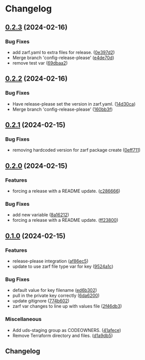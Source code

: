 # Changelog

## [0.2.3](https://github.com/justin-o12/uds-package-arc/compare/v0.2.2...v0.2.3) (2024-02-16)


### Bug Fixes

* add zarf.yaml to extra files for release. ([0e397d2](https://github.com/justin-o12/uds-package-arc/commit/0e397d2eb2f5ca588a42ddd7eb0755eeca8f7eee))
* Merge branch 'config-release-please' ([e4de70d](https://github.com/justin-o12/uds-package-arc/commit/e4de70d2cc33815331b94ded9c39594332cd628a))
* remove test var ([69dbaa2](https://github.com/justin-o12/uds-package-arc/commit/69dbaa27f780e0b767de96e974b5ef5df06f861c))

## [0.2.2](https://github.com/justin-o12/uds-package-arc/compare/v0.2.1...v0.2.2) (2024-02-16)


### Bug Fixes

* Have release-please set the version in zarf.yaml. ([14d30ca](https://github.com/justin-o12/uds-package-arc/commit/14d30ca1ece191a0a9429e3b2832ef59cb3f2755))
* Merge branch 'config-release-please' ([160bb3f](https://github.com/justin-o12/uds-package-arc/commit/160bb3f380d3a1fe90af1437b6ff50f0ca7e1485))

## [0.2.1](https://github.com/justin-o12/uds-package-arc/compare/v0.2.0...v0.2.1) (2024-02-15)


### Bug Fixes

* removing hardcoded version for zarf package create ([0eff711](https://github.com/justin-o12/uds-package-arc/commit/0eff71130b4c778d8ba25a5f52b095ff228ead11))

## [0.2.0](https://github.com/justin-o12/uds-package-arc/compare/v0.1.0...v0.2.0) (2024-02-15)


### Features

* forcing a release with a README update. ([c286666](https://github.com/justin-o12/uds-package-arc/commit/c2866663235adbcc32963bc02a7dc66c1152a5e8))


### Bug Fixes

* add new variable ([8a16212](https://github.com/justin-o12/uds-package-arc/commit/8a16212759354ccc8edb5d4989eaf6616383ecf6))
* forcing a release with a README update. ([ff23800](https://github.com/justin-o12/uds-package-arc/commit/ff23800f0fe8cd1236e6603f2e3428617c5b3be0))

## [0.1.0](https://github.com/justin-o12/uds-package-arc/compare/v0.0.1...v0.1.0) (2024-02-15)


### Features

* release-please integration ([af86ec5](https://github.com/justin-o12/uds-package-arc/commit/af86ec56a39583d43de5b8242adb0e6519b6021f))
* update to use zarf file type var for key ([9524a1c](https://github.com/justin-o12/uds-package-arc/commit/9524a1cb9f29b3e9c46dccb4608bc12c09df7774))


### Bug Fixes

* default value for key filename ([ed6b302](https://github.com/justin-o12/uds-package-arc/commit/ed6b302d2207f3c8bba8b08878b209bec460af0a))
* pull in the private key correctly ([6da6200](https://github.com/justin-o12/uds-package-arc/commit/6da620004b0b014902570826c845e67883f4ae60))
* update gitignore ([774b602](https://github.com/justin-o12/uds-package-arc/commit/774b602b8ef209da8127c295f7cedeef852b44bf))
* zarf var changes to line up with values file ([2f46db3](https://github.com/justin-o12/uds-package-arc/commit/2f46db3dcac3a74140d61fcce33c9f543fd55794))


### Miscellaneous

* Add uds-staging group as CODEOWNERS. ([41afece](https://github.com/justin-o12/uds-package-arc/commit/41afece715695c96889bf861096a437d411bd6b1))
* Remove Terraform directory and files. ([d1a9db5](https://github.com/justin-o12/uds-package-arc/commit/d1a9db59baabd1dcaf2cdd10b88eb23cda506e3e))

## Changelog
